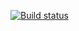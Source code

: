 [![Build status](https://ci.appveyor.com/api/projects/status/1wwslvkoyt1l9qx2?svg=true)](https://ci.appveyor.com/project/ILiaBer/patterns-1)
